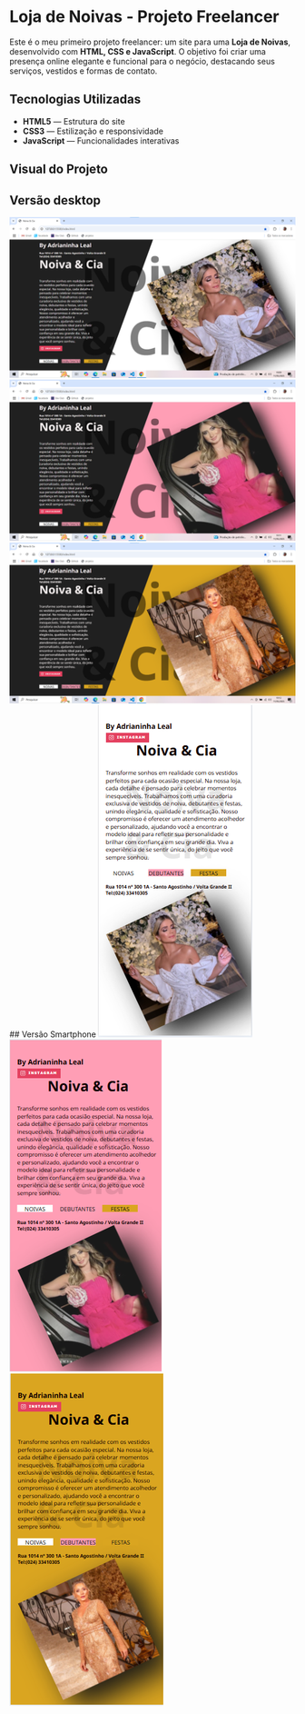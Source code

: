 # Loja de Noivas - Projeto Freelancer

Este é o meu primeiro projeto freelancer: um site para uma **Loja de Noivas**, desenvolvido com **HTML, CSS e JavaScript**. O objetivo foi criar uma presença online elegante e funcional para o negócio, destacando seus serviços, vestidos e formas de contato.

## Tecnologias Utilizadas

- **HTML5** — Estrutura do site
- **CSS3** — Estilização e responsividade
- **JavaScript** — Funcionalidades interativas

## Visual do Projeto
## Versão desktop
<img src="https://github.com/Andrecruzac85/Noiva---Cia/blob/main/assets/noiva%20e%20cia%20desktop%201.png?raw=true"/>
<img src="https://github.com/Andrecruzac85/Noiva---Cia/blob/main/assets/noiva%20e%20cia%20desktop%202.png?raw=true"/>
<img src="https://github.com/Andrecruzac85/Noiva---Cia/blob/main/assets/noiva%20e%20cia%20desktop%203.png?raw=true"/>
## Versão Smartphone
<img src="https://github.com/Andrecruzac85/Noiva---Cia/blob/main/assets/noiva%20e%20cia%20cel%201.png?raw=true"/>
<img src="https://github.com/Andrecruzac85/Noiva---Cia/blob/main/assets/noiva%20e%20cia%20cel%202.png?raw=true"/>
<img src="https://github.com/Andrecruzac85/Noiva---Cia/blob/main/assets/noiva%20e%20cia%20cel%203.png?raw=true"/>
